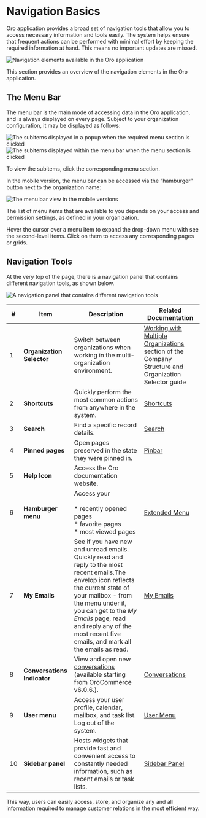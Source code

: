 <a id="user-guide-getting-started-controls"></a>

# Navigation Basics

Oro application provides a broad set of navigation tools that allow you to access necessary information and tools easily. The system helps ensure that frequent actions can be performed with minimal effort by keeping the required information at hand. This means no important updates are missed.

![Navigation elements available in the Oro application](user/img/getting_started/navigation/navigation_basics.png)

This section provides an overview of the navigation elements in the Oro application.

<a id="user-guide-navigation-menu"></a>

## The Menu Bar

The menu bar is the main mode of accessing data in the Oro application, and is always displayed on every page. Subject to your organization configuration, it may be displayed as follows:

![The subitems displayed in a popup when the required menu section is clicked](user/img/getting_started/navigation/collapsed_menu.png)![The subitems displayed within the menu bar when the menu section is clicked](user/img/getting_started/navigation/expanded_menu.png)

To view the subitems, click the corresponding menu section.

In the mobile version, the menu bar can be accessed via the “hamburger” button next to the organization name:

![The menu bar view in the mobile versions](user/img/getting_started/navigation/header_mobile.png)

The list of menu items that are available to you depends on your access and permission settings, as defined in your
organization.

Hover the cursor over a menu item to expand the drop-down menu with see the second-level items. Click on them to access
any corresponding pages or grids.

<a id="user-guide-navigation-panel"></a>

## Navigation Tools

At the very top of the page, there is a navigation panel that contains different navigation tools, as shown below.

![A navigation panel that contains different navigation tools](user/img/getting_started/navigation/panel.png)

|   # | Item                        | Description                                                                                                                                                                                                                                                                                            | Related Documentation                                                                                                                                                  |
|-----|-----------------------------|--------------------------------------------------------------------------------------------------------------------------------------------------------------------------------------------------------------------------------------------------------------------------------------------------------|------------------------------------------------------------------------------------------------------------------------------------------------------------------------|
|   1 | **Organization Selector**   | Switch between organizations when working in the multi-organization environment.                                                                                                                                                                                                                       | [Working with Multiple Organizations](org-selector.md#user-guide-getting-started-change-organization) section of the Company Structure and Organization Selector guide |
|   2 | **Shortcuts**               | Quickly perform the most common actions from anywhere in the system.                                                                                                                                                                                                                                   | [Shortcuts](shortcuts.md#user-guide-getting-started-shortcuts)                                                                                                         |
|   3 | **Search**                  | Find a specific record details.                                                                                                                                                                                                                                                                        | [Search](../../../concept-guides/catalog-promotions/search/index.md#user-guide-getting-started-search)                                                                 |
|   4 | **Pinned pages**            | Open pages preserved in the state they were pinned in.                                                                                                                                                                                                                                                 | [Pinbar](pinbar.md#user-guide-ui-components-pinned)                                                                                                                    |
|   5 | **Help Icon**               | Access the Oro documentation website.                                                                                                                                                                                                                                                                  |                                                                                                                                                                        |
|   6 | **Hamburger menu**          | Access your<br/><br/>* recently opened pages<br/>* favorite pages<br/>* most viewed pages                                                                                                                                                                                                              | [Extended Menu](extended-menu.md#user-guide-getting-started-history)                                                                                                   |
|   7 | **My Emails**               | See if you have new and unread emails. Quickly read and reply to the most recent emails.The envelop icon reflects the current state of your mailbox - from the menu under it, you can get to the *My Emails* page, read and reply any of the most recent five emails, and mark all the emails as read. | [My Emails](../user-menu/my-emails.md#user-guide-using-emails)                                                                                                         |
|   8 | **Conversations Indicator** | View and open new [conversations](../../activities/conversations/index.md#doc-activities-conversations) (available starting from OroCommerce v6.0.6.).                                                                                                                                                 | [Conversations](../../activities/conversations/index.md#doc-activities-conversations)                                                                                  |
|   9 | **User menu**               | Access your user profile, calendar, mailbox, and task list. Log out of the system.                                                                                                                                                                                                                     | [User Menu](user-menu.md#user-guide-getting-started-user-menu)                                                                                                         |
|  10 | **Sidebar panel**           | Hosts widgets that provide fast and convenient access to constantly needed information, such as recent emails or task lists.                                                                                                                                                                           | [Sidebar Panel](sidebar-panel.md#user-guide-navigation-sidebar-panel)                                                                                                  |

This way, users can easily access, store, and organize any and all information required to manage customer relations in
the most efficient way.
